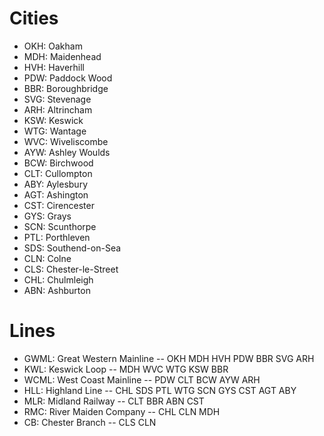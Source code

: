 # Cities
- OKH: Oakham
- MDH: Maidenhead
- HVH: Haverhill
- PDW: Paddock Wood
- BBR: Boroughbridge
- SVG: Stevenage
- ARH: Altrincham
- KSW: Keswick
- WTG: Wantage
- WVC: Wiveliscombe
- AYW: Ashley Woulds
- BCW: Birchwood
- CLT: Cullompton
- ABY: Aylesbury
- AGT: Ashington
- CST: Cirencester
- GYS: Grays
- SCN: Scunthorpe
- PTL: Porthleven
- SDS: Southend-on-Sea
- CLN: Colne
- CLS: Chester-le-Street
- CHL: Chulmleigh
- ABN: Ashburton

# Lines
- GWML: Great Western Mainline -- OKH MDH HVH PDW BBR SVG ARH
- KWL: Keswick Loop -- MDH WVC WTG KSW BBR
- WCML: West Coast Mainline -- PDW CLT BCW AYW ARH
- HLL: Highland Line -- CHL SDS PTL WTG SCN GYS CST AGT ABY
- MLR: Midland Railway -- CLT BBR ABN CST
- RMC: River Maiden Company -- CHL CLN MDH
- CB: Chester Branch -- CLS CLN
